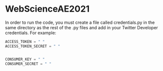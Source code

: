 # WebScienceAE2021

In order to run the code, you must create a file called credentials.py in the same directory as the rest of the .py files and add in your Twitter Developer credentials. For example:

```python
ACCESS_TOKEN = " "
ACCESS_TOKEN_SECRET = " "


CONSUMER_KEY = " "
CONSUMER_SECRET = " "
